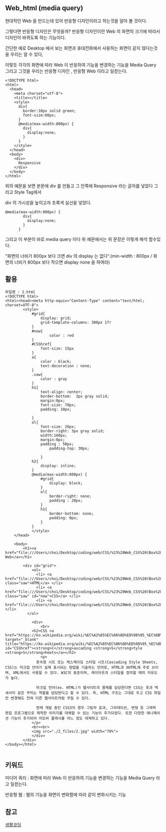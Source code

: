 ## Web_html (media query)

현대적인 Web 을 만드는데 있어 반응형 디자인이라고 하는것을 알아 볼 것이다.

그렇다면 반응형 디자인은 무엇을까? 반응형 디자인이란 Web 의 화면의 크기에 따라서 디자인이 바뀌도록  하는 기능이다.

간단한 예로 Desktop 에서 보는 화면과 휴대전화에서 사용하는 화면이 같지 않다는것을 우리는 알 수 있다,

이렇듯 각각의 화면에 따라 Web 이 반응하여 기능을 변경하는 기능을 Media Query 그리고 그것을 우리는 반응형 디자인 , 반응형 Web 이라고 일컫는다.

```
<!DOCTYPE html>
<html>
  <head>
    <meta charset="utf-8">
    <title></title>
    <style>
      div{
        border:10px solid green;
        font-size:60px;
      }
      @media(max-width:800px) {
        div{
          display:none;
        }
      }
    </style>
  </head>
  <body>
    <div>
      Responsive
    </div>
  </body>
</html>
```

위의 예문을 보면 본문에 div 를 만들고 그 안쪽에 Responsive 라는 글자를 넣었다 그리고 Style Tag에서

div 의 가시성을 높이고자 초록색 실선을 넣었다.

```
@media(max-width:800px) {
        div{
          display:none;
        }
      }
```

그리고 이 부분이 바로 media query 이다 위 예문에서는 위 문장은 이렇게 해석 할수있다.

 "화면의 너비가 800px 보다 크면 div 의 display 는 없다".(min-width : 800px / 화면의 너비가 800px 보다 작으면 display none 을 하여라)


## 활용
```
파일명 : 2.html
<!DOCTYPE html>
<html><head><meta http-equiv="Content-Type" content="text/html; charset=UTF-8">
		<style>
			#grid{
				display: grid;
				grid-template-columns: 300px 1fr
			}
			#now{
					color : red
			}
			#CSShref{
				font-size: 15px
			}
			a{
				color : black;
				text-decoration : none;
			}
			.saw{
				color : gray
			}
			h1{
				text-align: center;
				border-bottom:  3px gray solid;
				margin:0px;
				font-size: 70px;
				padding: 10px;

			}
			ol{
				font-size: 26px;
				border-right: 3px gray solid;
				width:160px;
				margin:0px;
				padding : 50px;
	    			padding-top: 30px;

				}
			h2{
				display: inline;
			}
			@media(max-width:800px) {
				#grid{
					display: block;
				}
				ol{
					border-right: none;
					padding : 20px;
				}
				h1{
					border-bottom: none;
					padding: 0px;
				}
			}
			</style>
	</head>

	<body>
		<h1><a href="file:///Users/choi/Desktop/coding/web/CSS/%23%20Web_CSS%20(Box%20model%20and%20Grid)/main.html"> Web</a></h1>

		<div id="grid">
			<ol>
		      <li> <a href="file:///Users/choi/Desktop/coding/web/CSS/%23%20Web_CSS%20(Box%20model%20and%20Grid)/1.html" class="saw">HTML</a> </li>
		      <li> <a href="file:///Users/choi/Desktop/coding/web/CSS/%23%20Web_CSS%20(Box%20model%20and%20Grid)/2.html" class="saw" id="now">CSS</a> </li>
		      <li> <a href="file:///Users/choi/Desktop/coding/web/CSS/%23%20Web_CSS%20(Box%20model%20and%20Grid)/3.html">JavaScript</a> </li>
		  </ol>

			<div>
				<br>
	    	<h2>CSS <a href="https://ko.wikipedia.org/wiki/%EC%A2%85%EC%86%8D%ED%98%95_%EC%8B%9C%ED%8A%B8" target="_blank" title="https://ko.wikipedia.org/wiki/%EC%A2%85%EC%86%8D%ED%98%95_%EC%8B%9C%ED%8A%B8" id="CSShref"><strong>C</strong>ascading <strong>S</strong>tyle <strong>S</strong>heets</a></h2>
				<p>
		      종속형 시트 또는 캐스케이딩 스타일 시트(Cascading Style Sheets, CSS)는 마크업 언어가 실제 표시되는 방법을 기술하는 언어로, HTML과 XHTML에 주로 쓰이며, XML에서도 사용할 수 있다. W3C의 표준이며, 레이아웃과 스타일을 정의할 때의 자유도가 높다.

		      마크업 언어(ex. HTML)가 웹사이트의 몸체를 담당한다면 CSS는 옷과 액세서리 같은 꾸미는 역할을 담당한다고 할 수 있다. 즉, HTML 구조는 그대로 두고 CSS 파일만 변경해도 전혀 다른 웹사이트처럼 꾸밀 수 있다.

		      현재 개발 중인 CSS3의 경우 그림자 효과, 그라데이션, 변형 등 그래픽 편집 프로그램으로 제작한 이미지를 대체할 수 있는 기능이 추가되었다. 또한 다양한 애니메이션 기능이 추가되어 어도비 플래시를 어느 정도 대체하고 있다.
		    </p>
		    <br><br>
		    <img src="./2_files/2.jpg" width="70%">
			</div>
		</div>
</body></html>


```

## 키워드

미디어 쿼리 : 화면에 따라 Web 이 반응하여 기능을 변경하는 기능을 Media Query 라고 일컫는다. 

반응형 웹 : 웹의 기능을 화면이 변화함에 따라 같이 변화시키는 기능

## 참고
[생활코딩](https://opentutorials.org/course/3086/18323)

